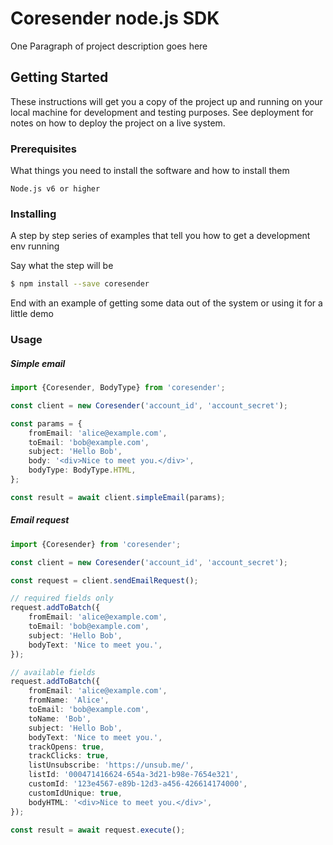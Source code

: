 # Coresender node.js SDK

One Paragraph of project description goes here

## Getting Started

These instructions will get you a copy of the project up and running on your local machine for development and testing purposes. See deployment for notes on how to deploy the project on a live system.

### Prerequisites

What things you need to install the software and how to install them

```
Node.js v6 or higher
```

### Installing

A step by step series of examples that tell you how to get a development env running

Say what the step will be

```bash
$ npm install --save coresender
```

End with an example of getting some data out of the system or using it for a little demo


### Usage

##### Simple email
```typescript
import {Coresender, BodyType} from 'coresender';

const client = new Coresender('account_id', 'account_secret');

const params = {
    fromEmail: 'alice@example.com',
    toEmail: 'bob@example.com',
    subject: 'Hello Bob',
    body: '<div>Nice to meet you.</div>',
    bodyType: BodyType.HTML,
};

const result = await client.simpleEmail(params);
```

##### Email request
```typescript
import {Coresender} from 'coresender';

const client = new Coresender('account_id', 'account_secret');

const request = client.sendEmailRequest();

// required fields only
request.addToBatch({
    fromEmail: 'alice@example.com',
    toEmail: 'bob@example.com',
    subject: 'Hello Bob',
    bodyText: 'Nice to meet you.',
});

// available fields
request.addToBatch({
    fromEmail: 'alice@example.com',
    fromName: 'Alice',
    toEmail: 'bob@example.com',
    toName: 'Bob',
    subject: 'Hello Bob',
    bodyText: 'Nice to meet you.',
    trackOpens: true,
    trackClicks: true,
    listUnsubscribe: 'https://unsub.me/',
    listId: '000471416624-654a-3d21-b98e-7654e321',
    customId: '123e4567-e89b-12d3-a456-426614174000',
    customIdUnique: true,
    bodyHTML: '<div>Nice to meet you.</div>',
});

const result = await request.execute();
```
